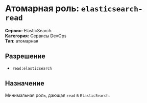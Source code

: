 # Атомарная роль: `elasticsearch-read`

**Сервис:** ElasticSearch  
**Категория:** Сервисы DevOps  
**Тип:** атомарная

## Разрешение
- `read:elasticsearch`

## Назначение
Минимальная роль, дающая `read` в `ElasticSearch`.
